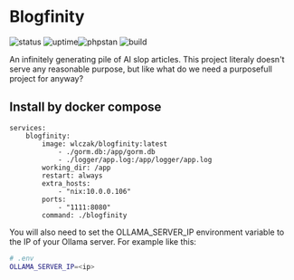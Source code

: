 # Blogfinity

![status](https://shokuin.vlastas.cc/api/badge/4/status?style=for-the-badge)
![uptime](https://shokuin.vlastas.cc/api/badge/4/uptime?style=for-the-badge)![phpstan](https://img.shields.io/github/actions/workflow/status/wlczak/blogfinity/.github%2Fworkflows%2Fgo-lint.yml?branch=main&style=for-the-badge&label=go-lint) ![build](https://img.shields.io/github/actions/workflow/status/wlczak/blogfinity/.github%2Fworkflows%2Fbuild.yml?branch=main&style=for-the-badge&label=build)

An infinitely generating pile of AI slop articles.
This project literaly doesn't serve any reasonable purpose, but like what do we need a purposefull project for anyway?

## Install by docker compose

```compose
services:
    blogfinity:
        image: wlczak/blogfinity:latest
            - ./gorm.db:/app/gorm.db
            - ./logger/app.log:/app/logger/app.log
        working_dir: /app
        restart: always
        extra_hosts:
            - "nix:10.0.0.106"
        ports:
            - "1111:8080"
        command: ./blogfinity
```

You will also need to set the OLLAMA_SERVER_IP environment variable to the IP of your Ollama server. For example like this:

```bash
# .env
OLLAMA_SERVER_IP=<ip>
```
